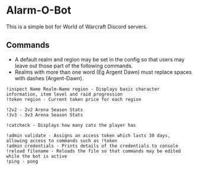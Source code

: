 # Alarm-O-Bot

This is a simple bot for World of Warcraft Discord servers.

## Commands

- A default realm and region may be set in the config so that users may leave out those part of the following commands.
- Realms with more than one word (Eg Argent Dawn) must replace spaces with dashes (Argent-Dawn).

```
!inspect Name Realm-Name region - Displays basic character information, item level and raid progression
!token region - Current token price for each region

!2v2 - 2v2 Arena Season Stats
!3v3 - 3v3 Arena Season Stats

!catcheck - Displays how many cats the player has

!admin validate - Assigns an access token which lasts 30 days, allowing access to commands such as !token
!admin credentials - Prints details of the credentials to console
!reload filename - Reloads the file so that commands may be edited while the bot is active
!ping - pong
```